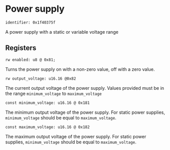 # Power supply
    
    identifier: 0x1f40375f
    
A power supply with a static or variable voltage range

## Registers

    rw enabled: u8 @ 0x81;

Turns the power supply on with a non-zero value, off with a zero value. 
    
    rw output_voltage: u16.16 @0x82
    
The current output voltage of the power supply. Values provided must be in the range `minimum_voltage` to `maximum_voltage`

    const minimum_voltage: u16.16 @ 0x181
    
The minimum output voltage of the power supply. For static power supplies, `minimum_voltage` should be equal to `maximum_voltage`.

    const maximum_voltage: u16.16 @ 0x182
    
The maximum output voltage of the power supply. For static power supplies, `minimum_voltage` should be equal to `maximum_voltage`.

